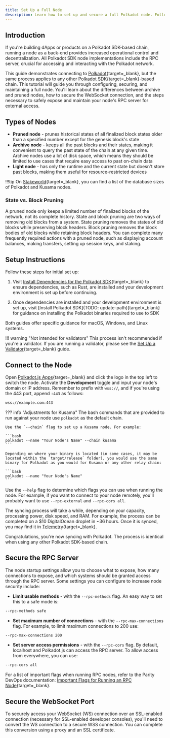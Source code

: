 ```yaml
---
title: Set Up a Full Node
description: Learn how to set up and secure a full Polkadot node. Follow step-by-step instructions for installation, node types, RPC setup, and WebSocket security.
---
```


## Introduction

If you're building dApps or products on a Polkadot SDK-based chain, running a node as a back-end provides increased operational control and decentralization. All Polkadot SDK node implementations include the RPC server, crucial for accessing and interacting with the Polkadot network.

This guide demonstrates connecting to [Polkadot](https://polkadot.network/){target=\_blank}, but the same process applies to any other [Polkadot SDK](https://paritytech.github.io/polkadot-sdk/master/polkadot_sdk_docs/polkadot_sdk/index.html){target=\_blank}-based chain. This tutorial will guide you through configuring, securing, and maintaining a full node. You'll learn about the differences between archive and pruned nodes, how to secure the WebSocket connection, and the steps necessary to safely expose and maintain your node's RPC server for external access.

## Types of Nodes

- **Pruned node** - prunes historical states of all finalized block states older than a specified number except for the genesis block's state
- **Archive node** - keeps all the past blocks and their states, making it convenient to query the past state of the chain at any given time. Archive nodes use a lot of disk space, which means they should be limited to use cases that require easy access to past on-chain data
- **Light node** - has only the runtime and the current state but doesn't store past blocks, making them useful for resource-restricted devices

!!!tip
    On [Stakeworld](https://stakeworld.io/docs/dbsize){target=\_blank}, you can find a list of the database sizes of Polkadot and Kusama nodes.

### State vs. Block Pruning

A pruned node only keeps a limited number of finalized blocks of the network, not its complete history. State and block pruning are two ways of removing old blocks from a system. State pruning removes the states of old blocks while preserving block headers. Block pruning removes the block bodies of old blocks while retaining block headers. You can complete many frequently required actions with a pruned node, such as displaying account balances, making transfers, setting up session keys, and staking. 

## Setup Instructions

Follow these steps for initial set up:

1. Visit [Install Dependencies for the Polkadot SDK](/develop/blockchains/get-started/install-polkadot-sdk.md){target=\_blank} to ensure dependencies, such as Rust, are installed and your development environment is set up before continuing.

2. Once dependencies are installed and your development environment is set up, visit [Install Polkadot SDK](TODO: update-path){target=\_blank} for guidance on installing the Polkadot binaries required to use to SDK

Both guides offer specific guidance for macOS, Windows, and Linux systems.

!!! warning "Not intended for validators"
    This process isn't recommended if you're a validator. If you are running a validator, please see the [Set Up a Validator](/infrastructure/running-a-validator/onboarding-and-offboarding/set-up-validator.md){target=\_blank} guide.

## Connect to the Node

Open [Polkadot.js Apps](https://polkadot.js.org/apps){target=\_blank} and click the logo in the top left to switch the node. Activate the **Development** toggle and input your node's domain or IP address. Remember to prefix with `wss://`, and if you're using the 443 port, append `:443` as follows:

```bash
wss://example.com:443
```

??? info "Adjustments for Kusama" 
    The bash commands that are provided to run against your node use `polkadot` as the default chain. 

    Use the `--chain` flag to set up a Kusama node. For example:

    ```bash
    polkadot --name "Your Node's Name" --chain kusama
    ```

    Depending on where your binary is located (in some cases, it may be located within the `target/release` folder), you would use the same binary for Polkadot as you would for Kusama or any other relay chain:

    ```bash
    polkadot --name "Your Node's Name"
    ```

Use the `--help` flag to determine which flags you can use when running the node. For example, if you want to connect to your node remotely, you'll probably want to use `--rpc-external` and `--rpc-cors all`.

The syncing process will take a while, depending on your capacity, processing power, disk speed, and RAM. For example, the process can be completed on a $10 DigitalOcean droplet in ~36 hours. Once it is synced, you may find it in [Telemetry](https://telemetry.polkadot.io/#list/Polkadot){target=_blank}.

Congratulations, you're now syncing with Polkadot. The process is identical when using any other Polkadot SDK-based chain.

## Secure the RPC Server

The node startup settings allow you to choose what to expose, how many connections to expose, and which systems should be granted access through the RPC server. Some settings you can configure to increase node security include:

- **Limit usable methods** - with the `--rpc-methods` flag. An easy way to set this to a safe mode is: 
```bash
--rpc-methods safe
```
- **Set maximum number of connections** - with the `--rpc-max-connections` flag. For example, to limit maximum connections to 200 use:
```bash
--rpc-max-connections 200
```
- **Set server access permissions** - with the `--rpc-cors` flag. By default, localhost and Polkadot.js can access the RPC server. To allow access from everywhere, you can use: 
```bash
--rpc-cors all
```

For a list of important flags when running RPC nodes, refer to the Parity DevOps documentation: [Important Flags for Running an RPC Node](https://paritytech.github.io/devops-guide/guides/rpc_index.html?#important-flags-for-running-an-rpc-node){target=\_blank}.

## Secure the WebSocket Port

To securely access your WebSocket (WS) connection over an SSL-enabled connection (necessary for SSL-enabled developer consoles), you'll need to convert the WS connection to a secure WSS connection. You can complete this conversion using a proxy and an SSL certificate.